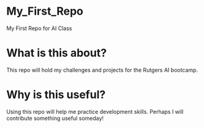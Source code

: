 # My_First_Repo
My First Repo for AI Class
# What is this about?
This repo will hold my challenges and projects for the Rutgers AI bootcamp.
# Why is this useful?
Using this repo will help me practice development skills. Perhaps I will contribute something useful someday!
